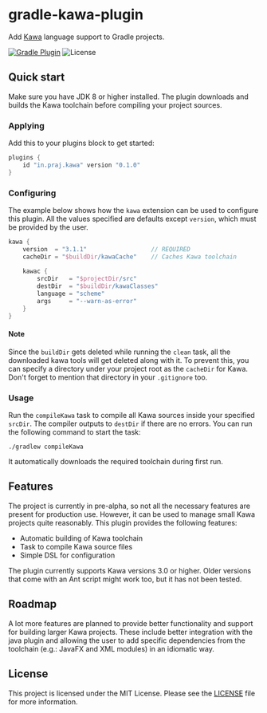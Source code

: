 gradle-kawa-plugin
==================
Add [Kawa](https://www.gnu.org/software/kawa/) language support to Gradle projects.

[![Gradle Plugin](https://img.shields.io/badge/gradle%20plugin-0.1.0-blue?style=flat-square)](https://plugins.gradle.org/plugin/in.praj.kawa)
![License](https://img.shields.io/github/license/praj-foss/gradle-kawa-plugin?style=flat-square)

## Quick start
Make sure you have JDK 8 or higher installed. The plugin downloads
and builds the Kawa toolchain before compiling your project sources.

### Applying
Add this to your plugins block to get started:

```gradle
plugins {
    id "in.praj.kawa" version "0.1.0"
}
```

### Configuring
The example below shows how the `kawa` extension can be used to
configure this plugin. All the values specified are defaults except
`version`, which must be provided by the user.

```gradle
kawa {
    version  = "3.1.1"                  // REQUIRED
    cacheDir = "$buildDir/kawaCache"    // Caches Kawa toolchain
    
    kawac {
        srcDir   = "$projectDir/src"
        destDir  = "$buildDir/kawaClasses"
        language = "scheme"
        args     = "--warn-as-error"
    }
}
```

#### Note
Since the `buildDir` gets deleted while running the `clean` task,
all the downloaded kawa tools will get deleted along with it. To
prevent this, you can specify a directory under your project root 
as the `cacheDir` for Kawa. Don't forget to mention that directory
in your `.gitignore` too.

### Usage
Run the `compileKawa` task to compile all Kawa sources inside your
specified `srcDir`. The compiler outputs to `destDir` if there
are no errors. You can run the following command to start the task:

```shell script
./gradlew compileKawa
```

It automatically downloads the required toolchain during first run.

## Features
The project is currently in pre-alpha, so not all the necessary
features are present for production use. However, it can be used
to manage small Kawa projects quite reasonably. This plugin 
provides the following features:
 - Automatic building of Kawa toolchain
 - Task to compile Kawa source files
 - Simple DSL for configuration 
 
The plugin currently supports Kawa versions 3.0 or higher. Older
versions that come with an Ant script might work too, but it has
not been tested.

## Roadmap
A lot more features are planned to provide better functionality
and support for building larger Kawa projects. These include
better integration with the java plugin and allowing the user
to add specific dependencies from the toolchain (e.g.: JavaFX
and XML modules) in an idiomatic way.

## License
This project is licensed under the MIT License. 
Please see the [LICENSE](LICENSE) file for more information.
